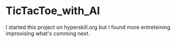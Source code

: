 # TicTacToe_with_AI
I started this project on hyperskill.org but I found more entreteining improvising what's comming next.
